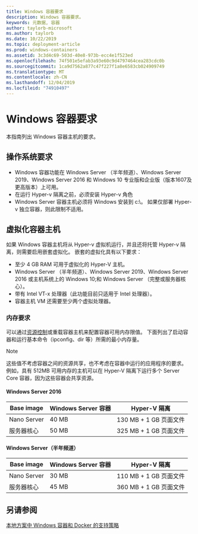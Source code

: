 ```yaml
---
title: Windows 容器要求
description: Windows 容器要求。
keywords: 元数据, 容器
author: taylorb-microsoft
ms.author: taylorb
ms.date: 10/22/2019
ms.topic: deployment-article
ms.prod: windows-containers
ms.assetid: 3c3d4c69-503d-40e8-973b-ecc4e1f523ed
ms.openlocfilehash: 74f501e5efab3a93e60c9d4797464cea283cdc0b
ms.sourcegitcommit: 1ca9d7562a877c47f227f1a8e6583cb024909749
ms.translationtype: MT
ms.contentlocale: zh-CN
ms.lasthandoff: 12/04/2019
ms.locfileid: "74910497"
---
```

# <a name="windows-container-requirements"></a>Windows 容器要求

本指南列出 Windows 容器主机的要求。

## <a name="operating-system-requirements"></a>操作系统要求

- Windows 容器功能在 Windows Server （半年频道）、Windows Server 2019、Windows Server 2016 和 Windows 10 专业版和企业版（版本1607及更高版本）上可用。
- 在运行 Hyper-v 隔离之前，必须安装 Hyper-v 角色
- Windows Server 容器主机必须将 Windows 安装到 c:\。 如果仅部署 Hyper-v 独立容器，则此限制不适用。

## <a name="virtualized-container-hosts"></a>虚拟化容器主机

如果 Windows 容器主机将从 Hyper-v 虚拟机运行，并且还将托管 Hyper-v 隔离，则需要启用嵌套虚拟化。 嵌套的虚拟化具有以下要求：

- 至少 4 GB RAM 可用于虚拟化的 Hyper-V 主机。
- Windows Server （半年频道）、Windows Server 2019、Windows Server 2016 或主机系统上的 Windows 10;和 Windows Server （完整或服务器核心）。
- 带有 Intel VT-x 处理器（此功能目前只适用于 Intel 处理器）。
- 容器主机 VM 还需要至少两个虚拟处理器。

### <a name="memory-requirements"></a>内存要求

可以通过[资源控制](https://docs.microsoft.com/virtualization/windowscontainers/manage-containers/resource-controls)或重载容器主机来配置容器可用内存限值。  下面列出了启动容器和运行基本命令（ipconfig、dir 等）所需的最小内存量。

>[!NOTE]
>这些值不考虑容器之间的资源共享，也不考虑在容器中运行的应用程序的要求。  例如，具有 512MB 可用内存的主机可以在 Hyper-V 隔离下运行多个 Server Core 容器，因为这些容器会共享资源。

#### <a name="windows-server-2016"></a>Windows Server 2016

| Base image  | Windows Server 容器 | Hyper-V 隔离    |
| ----------- | ------------------------ | -------------------- |
| Nano Server | 40 MB                     | 130 MB + 1 GB 页面文件 |
| 服务器核心 | 50 MB                     | 325 MB + 1 GB 页面文件 |

#### <a name="windows-server-semi-annual-channel"></a>Windows Server（半年频道）

| Base image  | Windows Server 容器 | Hyper-V 隔离    |
| ----------- | ------------------------ | -------------------- |
| Nano Server | 30 MB                     | 110 MB + 1 GB 页面文件 |
| 服务器核心 | 45 MB                     | 360 MB + 1 GB 页面文件 |

## <a name="see-also"></a>另请参阅

[本地方案中 Windows 容器和 Docker 的支持策略](https://support.microsoft.com/help/4489234/support-policy-for-windows-containers-and-docker-on-premises)